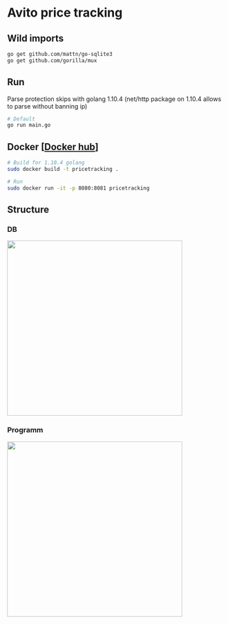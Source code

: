 # Avito price tracking

## Wild imports
```bash
go get github.com/mattn/go-sqlite3
go get github.com/gorilla/mux
```

## Run
Parse protection skips with golang 1.10.4 (net/http package on 1.10.4 allows to parse without banning ip)
```bash
# Default
go run main.go
```

## Docker [<a href="https://hub.docker.com/r/zoglam/pricetracking">Docker hub</a>]
```bash
# Build for 1.10.4 golang
sudo docker build -t pricetracking .

# Run
sudo docker run -it -p 8080:8081 pricetracking
```

## Structure
### DB
[<img src="https://live.staticflickr.com/65535/50482812081_682806a9ef_c.jpg" width=405>](https://live.staticflickr.com/65535/50482812081_682806a9ef_c.jpg)
### Programm
[<img src="https://live.staticflickr.com/65535/50490499813_2a8b8044f3_k.jpg" width=405>](https://live.staticflickr.com/65535/50490499813_2a8b8044f3_k.jpg)
